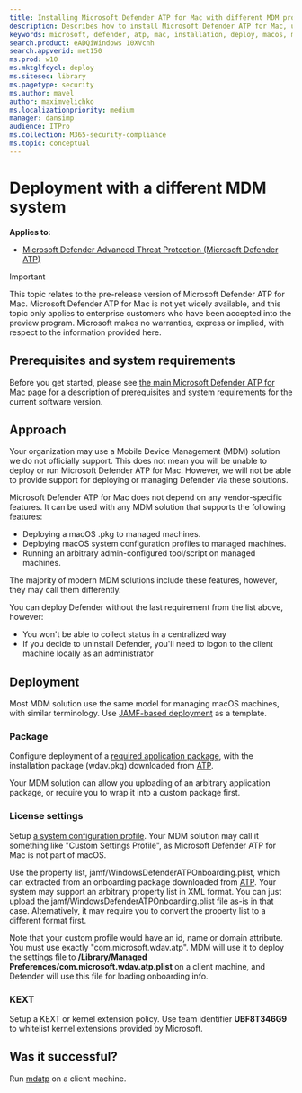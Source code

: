 ```yaml
---
title: Installing Microsoft Defender ATP for Mac with different MDM product
description: Describes how to install Microsoft Defender ATP for Mac, using an unsupported MDM solution.
keywords: microsoft, defender, atp, mac, installation, deploy, macos, mojave, high sierra, sierra
search.product: eADQiWindows 10XVcnh
search.appverid: met150
ms.prod: w10
ms.mktglfcycl: deploy
ms.sitesec: library
ms.pagetype: security
ms.author: mavel
author: maximvelichko
ms.localizationpriority: medium
manager: dansimp
audience: ITPro
ms.collection: M365-security-compliance 
ms.topic: conceptual
---
```


# Deployment with a different MDM system

**Applies to:**
- [Microsoft Defender Advanced Threat Protection (Microsoft Defender ATP)](https://go.microsoft.com/fwlink/p/?linkid=2069559)
 
>[!IMPORTANT]
>This topic relates to the pre-release version of Microsoft Defender ATP for Mac. Microsoft Defender ATP for Mac is not yet widely available, and this topic only applies to enterprise customers who have been accepted into the preview program. Microsoft makes no warranties, express or implied, with respect to the information provided here.

## Prerequisites and system requirements

Before you get started, please see [the main Microsoft Defender ATP for Mac page](microsoft-defender-atp.md) for a description of prerequisites and system requirements for the current software version.

## Approach

Your organization may use a Mobile Device Management (MDM) solution we do not officially support.
This does not mean you will be unable to deploy or run Microsoft Defender ATP for Mac.
However, we will not be able to provide support for deploying or managing Defender via these solutions.

Microsoft Defender ATP for Mac does not depend on any vendor-specific features. It can be used with any MDM solution that supports the following features:

- Deploying a macOS .pkg to managed machines.
- Deploying macOS system configuration profiles to managed machines.
- Running an arbitrary admin-configured tool/script on managed machines. 

The majority of modern MDM solutions include these features, however, they may call them differently.

You can deploy Defender without the last requirement from the list above, however:

- You won't be able to collect status in a centralized way
- If you decide to uninstall Defender, you'll need to logon to the client machine locally as an administrator

## Deployment

Most MDM solution use the same model for managing macOS machines, with similar terminology.
Use [JAMF-based deployment](microsoft-defender-atp-mac-install-with-jamf.md) as a template.

### Package

Configure deployment of a [required application package](microsoft-defender-atp-mac-install-with-jamf.md#package), 
with the installation package (wdav.pkg) downloaded from [ATP](microsoft-defender-atp-mac-install-with-jamf.md#download-installation-and-onboarding-packages).

Your MDM solution can allow you uploading of an arbitrary application package, or require you to wrap it into a custom package first. 

### License settings

Setup [a system configuration profile](microsoft-defender-atp-mac-install-with-jamf.md#configuration-profile). 
Your MDM solution may call it something like "Custom Settings Profile", as Microsoft Defender ATP for Mac is not part of macOS.

Use the property list, jamf/WindowsDefenderATPOnboarding.plist, which can extracted from an onboarding package downloaded from [ATP](microsoft-defender-atp-mac-install-with-jamf.md#download-installation-and-onboarding-packages).
Your system may support an arbitrary property list in XML format. You can just upload the jamf/WindowsDefenderATPOnboarding.plist file as-is in that case. 
Alternatively, it may require you to convert the property list to a different format first.

Note that your custom profile would have an id, name or domain attribute. You must use exactly "com.microsoft.wdav.atp". 
MDM will use it to deploy the settings file to **/Library/Managed Preferences/com.microsoft.wdav.atp.plist** on a client machine, and Defender will use this file for loading onboarding info.

### KEXT

Setup a KEXT or kernel extension policy. Use team identifier **UBF8T346G9** to whitelist kernel extensions provided by Microsoft. 

## Was it successful?

Run [mdatp](microsoft-defender-atp-mac-install-with-jamf.md#check-onboarding-status) on a client machine.
